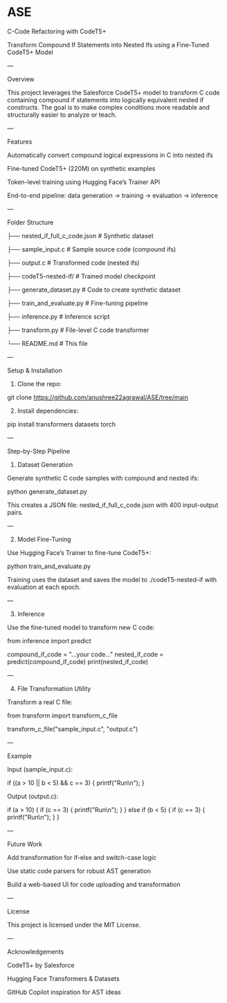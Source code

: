 # ASE
C-Code Refactoring with CodeT5+

Transform Compound If Statements into Nested Ifs using a Fine-Tuned CodeT5+ Model

  

—

Overview

This project leverages the Salesforce CodeT5+ model to transform C code containing compound if statements into logically equivalent nested if constructs. The goal is to make complex conditions more readable and structurally easier to analyze or teach.

—

Features

Automatically convert compound logical expressions in C into nested ifs

Fine-tuned CodeT5+ (220M) on synthetic examples

Token-level training using Hugging Face’s Trainer API

End-to-end pipeline: data generation → training → evaluation → inference


—

Folder Structure

├── nested_if_full_c_code.json     # Synthetic dataset

├── sample_input.c                 # Sample source code (compound ifs)

├── output.c                       # Transformed code (nested ifs)

├── codeT5-nested-if/              # Trained model checkpoint

├── generate_dataset.py            # Code to create synthetic dataset

├── train_and_evaluate.py          # Fine-tuning pipeline

├── inference.py                   # Inference script

├── transform.py                   # File-level C code transformer

└── README.md                      # This file

—

Setup & Installation

1. Clone the repo:



git clone https://github.com/anushree22agrawal/ASE/tree/main

2. Install dependencies:



pip install transformers datasets torch

—

Step-by-Step Pipeline

1. Dataset Generation

Generate synthetic C code samples with compound and nested ifs:

python generate_dataset.py

This creates a JSON file: nested_if_full_c_code.json with 400 input-output pairs.

—

2. Model Fine-Tuning

Use Hugging Face’s Trainer to fine-tune CodeT5+:

python train_and_evaluate.py

Training uses the dataset and saves the model to ./codeT5-nested-if with evaluation at each epoch.

—

3. Inference

Use the fine-tuned model to transform new C code:

from inference import predict

compound_if_code = "...your code..."
nested_if_code = predict(compound_if_code)
print(nested_if_code)

—

4. File Transformation Utility

Transform a real C file:

from transform import transform_c_file

transform_c_file("sample_input.c", "output.c")

—

Example

Input (sample_input.c):

if ((a > 10 || b < 5) && c == 3) {
    printf("Run\n");
}

Output (output.c):

if (a > 10) {
    if (c == 3) {
        printf("Run\n");
    }
} else if (b < 5) {
    if (c == 3) {
        printf("Run\n");
    }
}

—

Future Work

Add transformation for if-else and switch-case logic

Use static code parsers for robust AST generation

Build a web-based UI for code uploading and transformation


—

License

This project is licensed under the MIT License.

—

Acknowledgements

CodeT5+ by Salesforce

Hugging Face Transformers & Datasets

GitHub Copilot inspiration for AST ideas





